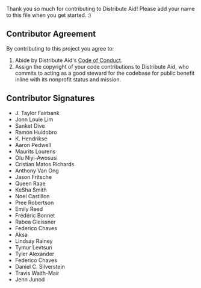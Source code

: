Thank you so much for contributing to Distribute Aid! Please add your name to this file when you get started. :)

## Contributor Agreement

By contributing to this project you agree to:

1. Abide by Distribute Aid's [Code of Conduct](https://github.com/distributeaid/.github/blob/saga/CODE_OF_CONDUCT.md).
2. Assign the copyright of your code contributions to Distribute Aid, who commits to acting as a good steward for the codebase for public benefit inline with its nonprofit status and mission.

## Contributor Signatures

- J. Taylor Fairbank
- Jonn Louie Lim
- Sanket Dive
- Ramón Huidobro
- K. Hendrikse
- Aaron Pedwell
- Maurits Lourens
- Olu Niyi-Awosusi
- Cristian Matos Richards
- Anthony Van Ong
- Jason Fritsche
- Queen Raae
- KeSha Smith
- Noel Castillon
- Pree Robertson
- Emily Reed
- Frédéric Bonnet
- Rabea Gleissner
- Federico Chaves
- Aksa
- Lindsay Rainey
- Tymur Levtsun
- Tyler Alexander
- Federico Chaves
- Daniel C. Silverstein
- Travis Waith-Mair
- Jenn Junod
